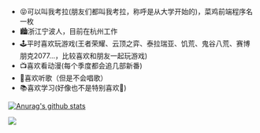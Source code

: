 
- 😝可以叫我考拉(朋友们都叫我考拉，称呼是从大学开始的)，菜鸡前端程序名一枚
- 🏙️浙江宁波人，目前在杭州工作
- 🕹️平时喜欢玩游戏(王者荣耀、云顶之弈、泰拉瑞亚、饥荒、鬼谷八荒、赛博朋克2077...，比较喜欢和朋友一起玩游戏)
- 📺喜欢看动漫(每个季度都会追几部新番)
- 🎵喜欢听歌（但是不会唱歌）
- 📚喜欢学习(好像也不是特别喜欢🤣)

[![Anurag's github stats](https://github-readme-stats.vercel.app/api?username=wuyuehui)](https://github.com/anuraghazra/github-readme-stats)

![](https://visitor-badge.glitch.me/badge?page_id=wuyuehui)
